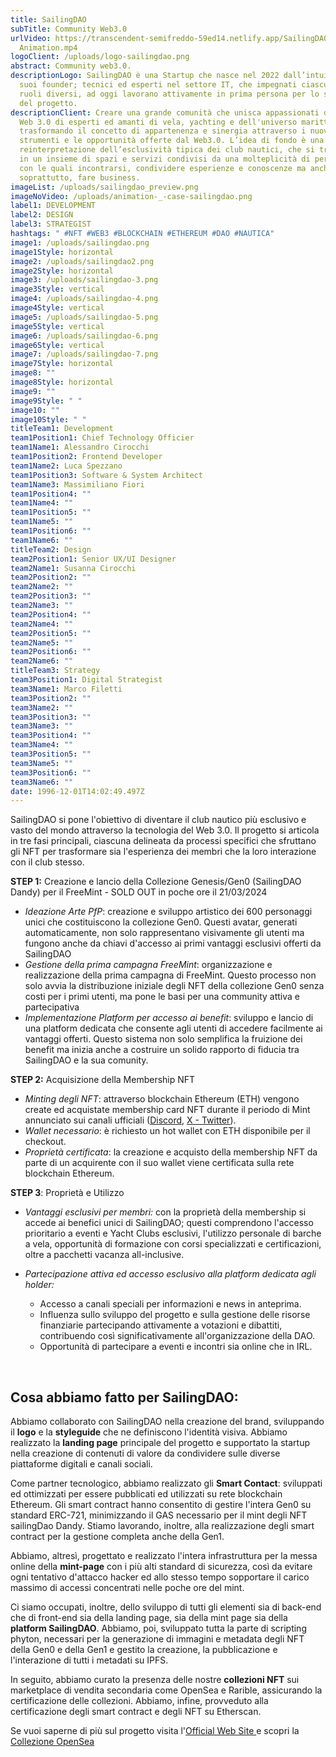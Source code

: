 ```yaml
---
title: SailingDAO
subTitle: Community Web3.0
urlVideo: https://transcendent-semifreddo-59ed14.netlify.app/SailingDAO_Case
  Animation.mp4
logoClient: /uploads/logo-sailingdao.png
abstract: Community web3.0.
descriptionLogo: SailingDAO è una Startup che nasce nel 2022 dall’intuizione dei
  suoi founder; tecnici ed esperti nel settore IT, che impegnati ciascuno in
  ruoli diversi, ad oggi lavorano attivamente in prima persona per lo sviluppo
  del progetto.
descriptionClient: Creare una grande comunità che unisca appassionati del mondo
  Web 3.0 di esperti ed amanti di vela, yachting e dell'universo marittimo,
  trasformando il concetto di appartenenza e sinergia attraverso i nuovi
  strumenti e le opportunità offerte dal Web3.0. L’idea di fondo è una
  reinterpretazione dell’esclusività tipica dei club nautici, che si trasforma
  in un insieme di spazi e servizi condivisi da una molteplicità di personalità
  con le quali incontrarsi, condividere esperienze e conoscenze ma anche, e
  soprattutto, fare business.
imageList: /uploads/sailingdao_preview.png
imageNoVideo: /uploads/animation-_-case-sailingdao.png
label1: DEVELOPMENT
label2: DESIGN
label3: STRATEGIST
hashtags: " #NFT #WEB3 #BLOCKCHAIN #ETHEREUM #DAO #NAUTICA"
image1: /uploads/sailingdao.png
image1Style: horizontal
image2: /uploads/sailingdao2.png
image2Style: horizontal
image3: /uploads/sailingdao-3.png
image3Style: vertical
image4: /uploads/sailingdao-4.png
image4Style: vertical
image5: /uploads/sailingdao-5.png
image5Style: vertical
image6: /uploads/sailingdao-6.png
image6Style: vertical
image7: /uploads/sailingdao-7.png
image7Style: horizontal
image8: ""
image8Style: horizontal
image9: ""
image9Style: " "
image10: ""
image10Style: " "
titleTeam1: Development
team1Position1: Chief Technology Officier
team1Name1: Alessandro Cirocchi
team1Position2: Frontend Developer
team1Name2: Luca Spezzano
team1Position3: Software & System Architect
team1Name3: Massimiliano Fiori
team1Position4: ""
team1Name4: ""
team1Position5: ""
team1Name5: ""
team1Position6: ""
team1Name6: ""
titleTeam2: Design
team2Position1: Senior UX/UI Designer
team2Name1: Susanna Cirocchi
team2Position2: ""
team2Name2: ""
team2Position3: ""
team2Name3: ""
team2Position4: ""
team2Name4: ""
team2Position5: ""
team2Name5: ""
team2Position6: ""
team2Name6: ""
titleTeam3: Strategy
team3Position1: Digital Strategist
team3Name1: Marco Filetti
team3Position2: ""
team3Name2: ""
team3Position3: ""
team3Name3: ""
team3Position4: ""
team3Name4: ""
team3Position5: ""
team3Name5: ""
team3Position6: ""
team3Name6: ""
date: 1996-12-01T14:02:49.497Z
---
```

SailingDAO si pone l'obiettivo di diventare il club nautico più esclusivo e vasto del mondo attraverso la tecnologia del Web 3.0. Il progetto si articola in tre fasi principali, ciascuna delineata da processi specifici che sfruttano gli NFT per trasformare sia l'esperienza dei membri che la loro interazione con il club stesso.

**STEP 1:** Creazione e lancio della Collezione Genesis/Gen0 (SailingDAO Dandy) per il FreeMint - SOLD OUT in poche ore il 21/03/2024

* *Ideazione Arte PfP*: creazione e sviluppo artistico dei 600 personaggi unici che costituiscono la collezione Gen0. Questi avatar, generati automaticamente, non solo rappresentano visivamente gli utenti ma fungono anche da chiavi d'accesso ai primi vantaggi esclusivi offerti da SailingDAO
* *Gestione della prima campagna FreeMint*: organizzazione e realizzazione della prima campagna di FreeMint. Questo processo non solo avvia la distribuzione iniziale degli NFT della collezione Gen0 senza costi per i primi utenti, ma pone le basi per una community attiva e partecipativa
* *Implementazione Platform per accesso ai benefit*: sviluppo e lancio di una platform dedicata che consente agli utenti di accedere facilmente ai vantaggi offerti. Questo sistema non solo semplifica la fruizione dei benefit ma inizia anche a costruire un solido rapporto di fiducia tra SailingDAO e la sua comunity.

**STEP 2:** Acquisizione della Membership NFT

* *Minting degli NFT*: attraverso blockchain Ethereum (ETH) vengono create ed acquistate membership card NFT durante il periodo di Mint annunciato sui canali ufficiali ([Discord](https://discord.com/invite/sailingdao), [X - Twitter](https://twitter.com/SailingDAO)).
* *Wallet necessario*: è richiesto un hot wallet con ETH disponibile per il checkout.
* *Proprietà certificata*: la creazione e acquisto della membership NFT da parte di un acquirente con il suo wallet viene certificata sulla rete blockchain Ethereum. 

**STEP 3**: Proprietà e Utilizzo

* *Vantaggi esclusivi per membri:* con la proprietà della membership si accede ai benefici unici di SailingDAO; questi comprendono l'accesso prioritario a eventi e Yacht Clubs esclusivi, l'utilizzo personale di barche a vela, opportunità di formazione con corsi specializzati e certificazioni, oltre a pacchetti vacanza all-inclusive.
* *Partecipazione attiva ed accesso esclusivo alla platform dedicata agli holder:*

  * Accesso a canali speciali per informazioni e news in anteprima.
  * Influenza sullo sviluppo del progetto e sulla gestione delle risorse finanziarie partecipando attivamente a votazioni e dibattiti, contribuendo così significativamente all'organizzazione della DAO.
  * Opportunità di partecipare a eventi e incontri sia online che in IRL.

 ﻿ 


## **Cosa abbiamo fatto per SailingDAO:**

Abbiamo collaborato con SailingDAO nella creazione del brand, sviluppando il **logo** e la **styleguide** che ne definiscono l'identità visiva. Abbiamo realizzato la **landing page** principale del progetto e supportato la startup nella creazione di contenuti di valore da condividere sulle diverse piattaforme digitali e canali sociali.

Come partner tecnologico, abbiamo realizzato gli **Smart Contact**: sviluppati ed ottimizzati per essere pubblicati ed utilizzati su rete blockchain Ethereum. Gli smart contract hanno consentito di gestire l'intera Gen0 su standard ERC-721, minimizzando il GAS necessario per il mint degli NFT sailingDao Dandy. Stiamo lavorando, inoltre, alla realizzazione degli smart contract per la gestione completa anche della Gen1.

Abbiamo, altresì, progettato e realizzato l'intera infrastruttura per la messa online della **mint-page** con i più alti standard di sicurezza, così da evitare ogni tentativo d'attacco hacker ed allo stesso tempo sopportare il carico massimo di accessi concentrati nelle poche ore del mint.

Ci siamo occupati, inoltre, dello sviluppo di tutti gli elementi sia di back-end che di front-end sia della landing page, sia della mint page sia della **platform SailingDAO**. Abbiamo, poi, sviluppato tutta la parte di scripting phyton, necessari per la generazione di immagini e metadata degli NFT della Gen0 e della Gen1 e gestito la creazione, la pubblicazione e l'interazione di tutti i metadati su IPFS.

In seguito, abbiamo curato la presenza delle nostre **collezioni NFT** sui marketplace di vendita secondaria come OpenSea e Rarible, assicurando la certificazione delle collezioni. Abbiamo, infine, provveduto alla certificazione degli smart contract e degli NFT su Etherscan.

Se vuoi saperne di più sul progetto visita l'[Official Web Site ](https://sailingdao.io/)e scopri la [Collezione OpenSea](https://opensea.io/collection/sailingdao-dandy)